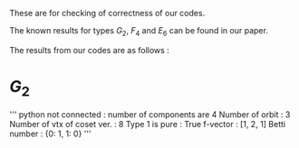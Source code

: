 These are for checking of correctness of our codes.

The known results for types $G_2$, $F_4$ and $E_6$ can be found in our paper.



The results from our codes are as follows :

# $G_2$

''' python
not connected : number of components are 4
Number of orbit : 3
Number of vtx of coset ver. : 8
Type 1 is pure : True
f-vector : [1, 2, 1]
Betti number : {0: 1, 1: 0}
'''


